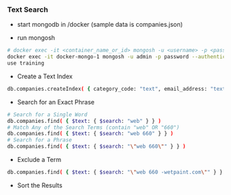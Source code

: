 ### Text Search

- start mongodb in /docker (sample data is companies.json)

- run mongosh
```bash
# docker exec -it <container_name_or_id> mongosh -u <username> -p <password> --authenticationDatabase admin
docker exec -it docker-mongo-1 mongosh -u admin -p password --authenticationDatabase admin
use training
```

- Create a Text Index
```bash
db.companies.createIndex( { category_code: "text", email_address: "text", phone_number: "text" } )
```

- Search for an Exact Phrase
```bash
# Search for a Single Word
db.companies.find( { $text: { $search: "web" } } )
# Match Any of the Search Terms (contain "web" OR "660")
db.companies.find( { $text: { $search: "web 660" } } )
# Search for a Phrase
db.companies.find( { $text: { $search: "\"web 660\"" } } )
```

- Exclude a Term
```bash
db.companies.find( { $text: { $search: "\"web 660 -wetpaint.com\"" } } )
```

- Sort the Results


